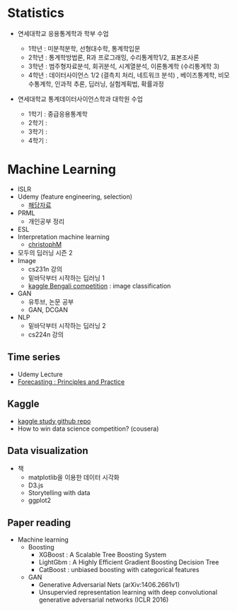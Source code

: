 # Statistics
- 연세대학교 응용통계학과 학부 수업
  - 1학년 : 미분적분학, 선형대수학, 통계학입문
  - 2학년 : 통계학방법론,  R과 프로그래밍, 수리통계학1/2, 표본조사론
  - 3학년 :  범주형자료분석,  회귀분석, 시계열분석, 이론통계학 (수리통계학 3)
  - 4학년 : 데이터사이언스 1/2 (결측치 처리, 네트워크 분석) , 베이즈통계학, 비모수통계학,  인과적 추론, 딥러닝, 실험계획법, 확률과정

- 연세대학교 통계데이터사이언스학과 대학원 수업
  - 1학기 : 중급응용통계학
  - 2학기 :
  - 3학기 :
  - 4학기 :

# Machine Learning
- ISLR
- Udemy (feature engineering, selection)
  - [해당자료](https://github.com/minsoo9506/udemy_FE_FS)
- PRML
  - 개인공부 정리
- ESL
- Interpretation machine learning
  - [christophM](https://github.com/christophM/interpretable-ml-book)
- 모두의 딥러닝 시즌 2
- Image
  - cs231n 강의
  - 밑바닥부터 시작하는 딥러닝 1
  - [kaggle Bengali competition](https://www.kaggle.com/c/bengaliai-cv19) : image classification
- GAN
  - 유투브, 논문 공부
  - GAN, DCGAN
- NLP
  - 밑바닥부터 시작하는 딥러닝 2
  - cs224n 강의

## Time series
- Udemy Lecture
- [Forecasting : Principles and Practice](https://otexts.com/fpp2/)

## Kaggle
- [kaggle study github repo](https://github.com/minsoo9506/kaggle-study)
- How to win data science competition? (cousera)

## Data visualization
- 책
  - matplotlib을 이용한 데이터 시각화
  - D3.js
  -  Storytelling with data
  - ggplot2

## Paper reading
- Machine learning
  - Boosting
    - XGBoost : A Scalable Tree Boosting System
    - LightGbm : A Highly Efficient Gradient Boosting Decision Tree
    - CatBoost : unbiased boosting with categorical features
  - GAN
    - Generative Adversarial Nets (arXiv:1406.2661v1)
    - Unsupervied representation learning with deep convolutional generative adversarial networks (ICLR 2016)
